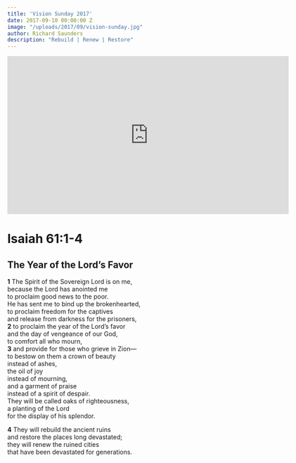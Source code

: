 ```yaml
---
title: 'Vision Sunday 2017'
date: 2017-09-10 00:00:00 Z
image: "/uploads/2017/09/vision-sunday.jpg"
author: Richard Saunders
description: "Rebuild | Renew | Restore"
---
```


<iframe src="https://player.vimeo.com/video/233646800?color=4f7b9b&title=0&byline=0&portrait=0" width="640" height="360" frameborder="0" webkitallowfullscreen mozallowfullscreen allowfullscreen></iframe>

# Isaiah 61:1-4

## The Year of the Lord’s Favor

**1** The Spirit of the Sovereign Lord is on me,  
because the Lord has anointed me  
to proclaim good news to the poor.  
He has sent me to bind up the brokenhearted,  
to proclaim freedom for the captives  
and release from darkness for the prisoners,  
**2** to proclaim the year of the Lord’s favor  
and the day of vengeance of our God,  
to comfort all who mourn,  
**3** and provide for those who grieve in Zion—  
to bestow on them a crown of beauty  
instead of ashes,  
the oil of joy  
instead of mourning,  
and a garment of praise  
instead of a spirit of despair.  
They will be called oaks of righteousness,  
a planting of the Lord  
for the display of his splendor.  

**4** They will rebuild the ancient ruins  
and restore the places long devastated;  
they will renew the ruined cities  
that have been devastated for generations.